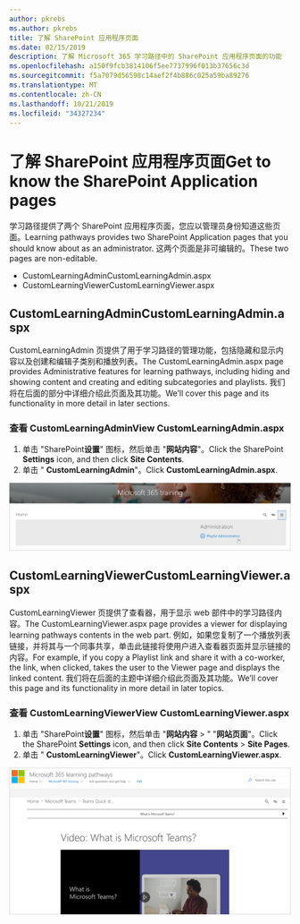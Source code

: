 ```yaml
---
author: pkrebs
ms.author: pkrebs
title: 了解 SharePoint 应用程序页面
ms.date: 02/15/2019
description: 了解 Microsoft 365 学习路径中的 SharePoint 应用程序页面的功能
ms.openlocfilehash: a150f9fcb3814106f5ee7737996f013b37656c3d
ms.sourcegitcommit: f5a7079d56598c14aef2f4b886c025a59ba89276
ms.translationtype: MT
ms.contentlocale: zh-CN
ms.lasthandoff: 10/21/2019
ms.locfileid: "34327234"
---
```

# <a name="get-to-know-the-sharepoint-application-pages"></a><span data-ttu-id="7a2bd-103">了解 SharePoint 应用程序页面</span><span class="sxs-lookup"><span data-stu-id="7a2bd-103">Get to know the SharePoint Application pages</span></span>

<span data-ttu-id="7a2bd-104">学习路径提供了两个 SharePoint 应用程序页面，您应以管理员身份知道这些页面。</span><span class="sxs-lookup"><span data-stu-id="7a2bd-104">Learning pathways provides two SharePoint Application pages that you should know about as an administrator.</span></span> <span data-ttu-id="7a2bd-105">这两个页面是非可编辑的。</span><span class="sxs-lookup"><span data-stu-id="7a2bd-105">These two pages are non-editable.</span></span> 

- <span data-ttu-id="7a2bd-106">CustomLearningAdmin</span><span class="sxs-lookup"><span data-stu-id="7a2bd-106">CustomLearningAdmin.aspx</span></span>
- <span data-ttu-id="7a2bd-107">CustomLearningViewer</span><span class="sxs-lookup"><span data-stu-id="7a2bd-107">CustomLearningViewer.aspx</span></span>

## <a name="customlearningadminaspx"></a><span data-ttu-id="7a2bd-108">CustomLearningAdmin</span><span class="sxs-lookup"><span data-stu-id="7a2bd-108">CustomLearningAdmin.aspx</span></span>

<span data-ttu-id="7a2bd-109">CustomLearningAdmin 页提供了用于学习路径的管理功能，包括隐藏和显示内容以及创建和编辑子类别和播放列表。</span><span class="sxs-lookup"><span data-stu-id="7a2bd-109">The CustomLearningAdmin.aspx page provides Administrative features for learning pathways, including hiding and showing content and creating and editing subcategories and playlists.</span></span> <span data-ttu-id="7a2bd-110">我们将在后面的部分中详细介绍此页面及其功能。</span><span class="sxs-lookup"><span data-stu-id="7a2bd-110">We’ll cover this page and its functionality in more detail in later sections.</span></span>

### <a name="view-customlearningadminaspx"></a><span data-ttu-id="7a2bd-111">查看 CustomLearningAdmin</span><span class="sxs-lookup"><span data-stu-id="7a2bd-111">View CustomLearningAdmin.aspx</span></span>

1. <span data-ttu-id="7a2bd-112">单击 "SharePoint**设置**" 图标，然后单击 "**网站内容**"。</span><span class="sxs-lookup"><span data-stu-id="7a2bd-112">Click the SharePoint **Settings** icon, and then click **Site Contents**.</span></span> 
2. <span data-ttu-id="7a2bd-113">单击 " **CustomLearningAdmin**"。</span><span class="sxs-lookup"><span data-stu-id="7a2bd-113">Click **CustomLearningAdmin.aspx**.</span></span> 

![cg-adminapppage](media/cg-adminapppage.png)

## <a name="customlearningvieweraspx"></a><span data-ttu-id="7a2bd-115">CustomLearningViewer</span><span class="sxs-lookup"><span data-stu-id="7a2bd-115">CustomLearningViewer.aspx</span></span>
<span data-ttu-id="7a2bd-116">CustomLearningViewer 页提供了查看器，用于显示 web 部件中的学习路径内容。</span><span class="sxs-lookup"><span data-stu-id="7a2bd-116">The CustomLearningViewer.aspx page provides a viewer for displaying learning pathways contents in the web part.</span></span> <span data-ttu-id="7a2bd-117">例如，如果您复制了一个播放列表链接，并将其与一个同事共享，单击此链接将使用户进入查看器页面并显示链接的内容。</span><span class="sxs-lookup"><span data-stu-id="7a2bd-117">For example, if you copy a Playlist link and share it with a co-worker, the link, when clicked, takes the user to the Viewer page and displays the linked content.</span></span> <span data-ttu-id="7a2bd-118">我们将在后面的主题中详细介绍此页面及其功能。</span><span class="sxs-lookup"><span data-stu-id="7a2bd-118">We’ll cover this page and its functionality in more detail in later topics.</span></span>

### <a name="view-customlearningvieweraspx"></a><span data-ttu-id="7a2bd-119">查看 CustomLearningViewer</span><span class="sxs-lookup"><span data-stu-id="7a2bd-119">View CustomLearningViewer.aspx</span></span>

1. <span data-ttu-id="7a2bd-120">单击 "SharePoint**设置**" 图标，然后单击 "**网站内容** > " "**网站页面**"。</span><span class="sxs-lookup"><span data-stu-id="7a2bd-120">Click the SharePoint **Settings** icon, and then click **Site Contents** > **Site Pages**.</span></span> 
2. <span data-ttu-id="7a2bd-121">单击 " **CustomLearningViewer**"。</span><span class="sxs-lookup"><span data-stu-id="7a2bd-121">Click **CustomLearningViewer.aspx**.</span></span> 

![cg-viewerapppage](media/cg-viewerapppage.png)

